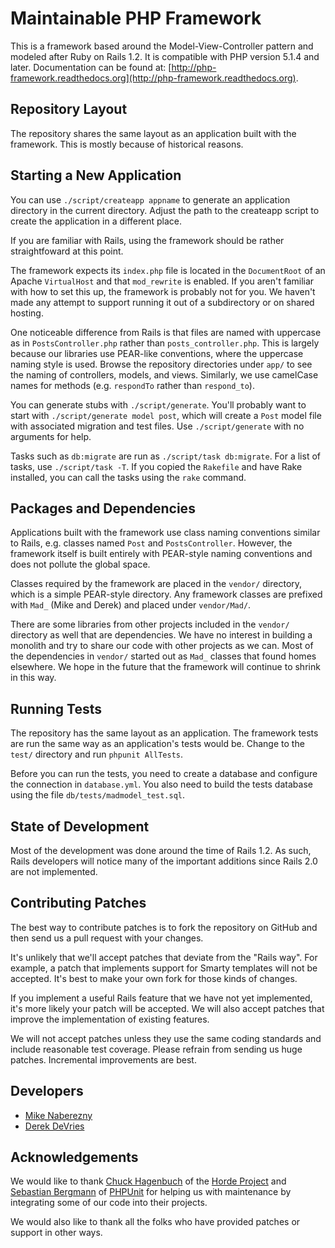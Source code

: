 Maintainable PHP Framework
==========================

This is a framework based around the Model-View-Controller pattern
and modeled after Ruby on Rails 1.2.  It is compatible with PHP
version 5.1.4 and later.  Documentation can be found at:
[http://php-framework.readthedocs.org](http://php-framework.readthedocs.org).


Repository Layout
-----------------

The repository shares the same layout as an application built with the
framework.  This is mostly because of historical reasons.


Starting a New Application
--------------------------

You can use `./script/createapp appname` to generate an application
directory in the current directory. Adjust the path to the createapp
script to create the application in a different place.

If you are familiar with Rails, using the framework should be rather
straightfoward at this point.

The framework expects its `index.php` file is located in the `DocumentRoot` of
an Apache `VirtualHost` and that `mod_rewrite` is enabled.  If you aren't familiar
with how to set this up, the framework is probably not for you.  We haven't
made any attempt to support running it out of a subdirectory or on shared hosting.

One noticeable difference from Rails is that files are named with uppercase
as in `PostsController.php` rather than `posts_controller.php`.  This is
largely because our libraries use PEAR-like conventions, where the uppercase
naming style is used.  Browse the repository directories under `app/` to see
the naming of controllers, models, and views.  Similarly, we use camelCase
names for methods (e.g. `respondTo` rather than `respond_to`).

You can generate stubs with `./script/generate`.  You'll probably want to
start with `./script/generate model post`, which will create a `Post` model
file with associated migration and test files.  Use `./script/generate`
with no arguments for help.

Tasks such as `db:migrate` are run as `./script/task db:migrate`.  For a
list of tasks, use `./script/task -T`.  If you copied the `Rakefile` and have
Rake installed, you can call the tasks using the `rake` command.


Packages and Dependencies
-------------------------

Applications built with the framework use class naming conventions similar to
Rails, e.g. classes named `Post` and `PostsController`.  However, the
framework itself is built entirely with PEAR-style naming conventions and
does not pollute the global space.

Classes required by the framework are placed in the `vendor/` directory,
which is a simple PEAR-style directory.  Any framework classes are
prefixed with `Mad_` (Mike and Derek) and placed under `vendor/Mad/`.

There are some libraries from other projects included in the `vendor/`
directory as well that are dependencies.  We have no interest in building
a monolith and try to share our code with other projects as we can.  Most
of the dependencies in `vendor/` started out as `Mad_` classes that found
homes elsewhere.  We hope in the future that the framework will continue
to shrink in this way.


Running Tests
-------------

The repository has the same layout as an application.  The framework tests
are run the same way as an application's tests would be.  Change to the
`test/` directory and run `phpunit AllTests`.

Before you can run the tests, you need to create a database and configure
the connection in `database.yml`.  You also need to build the tests database
using the file `db/tests/madmodel_test.sql`.


State of Development
--------------------

Most of the development was done around the time of Rails 1.2.  As such,
Rails developers will notice many of the important additions since
Rails 2.0 are not implemented.


Contributing Patches
--------------------

The best way to contribute patches is to fork the repository on GitHub and
then send us a pull request with your changes.

It's unlikely that we'll accept patches that deviate from the "Rails way".
For example, a patch that implements support for Smarty templates will not
be accepted.  It's best to make your own fork for those kinds of changes.

If you implement a useful Rails feature that we have not yet implemented,
it's more likely your patch will be accepted.  We will also accept patches
that improve the implementation of existing features.

We will not accept patches unless they use the same coding standards and
include reasonable test coverage.  Please refrain from sending us huge
patches.  Incremental improvements are best.


Developers
----------

* [Mike Naberezny](http://github.com/mnaberez)
* [Derek DeVries](http://github.com/devrieda)


Acknowledgements
----------------

We would like to thank [Chuck Hagenbuch](http://github.com/chuck) of the
[Horde Project](http://horde.org) and [Sebastian Bergmann](http://github.com/sebastianbergmann)
of [PHPUnit](http://phpunit.de) for helping us with maintenance by
integrating some of our code into their projects.

We would also like to thank all the folks who have provided patches
or support in other ways.
